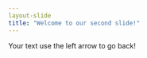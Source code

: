 ```yaml
---
layout-slide
title: "Welcome to our second slide!"
---
```

Your text
use the left arrow to go back!
